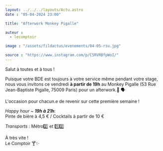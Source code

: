 ```yaml
---
layout: ../../../layouts/Actu.astro
date : "05-04-2024 23:00"

title: "Afterwork Monkey Pigalle"

auteur :
  - lecomptoir

image : "/assets/fildactus/evenements/04-05-rsu.jpg"

source : "https://www.instagram.com/p/C5RVRBfpWoI/"
---
```


Salut à toutes et à tous !

Puisque votre BDE est toujours à votre service même pendant votre stage, nous vous invitons ce vendredi __à partir de 19h__ au Monkey Pigalle (53 Rue Jean-Baptiste Pigalle, 75009 Paris) pour un afterwork.🍻 🗣

L'occasion pour chacun.e de revenir sur cette première semaine !

*Happy hour ~ __19h à 21h__*:  
Pinte de bière à 4,5 € / Cocktails à partir de 10 €

*Transports* : Métro2️⃣ et 1️⃣2️⃣

À très vite !  
Le Comptoir 🍸✨️